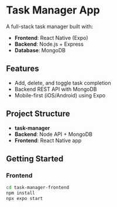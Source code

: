 # Task Manager App

A full-stack task manager built with:

- **Frontend**: React Native (Expo)
- **Backend**: Node.js + Express
- **Database**: MongoDB

## Features
- Add, delete, and toggle task completion
- Backend REST API with MongoDB
- Mobile-first (iOS/Android) using Expo

## Project Structure
- **task-manager**
- **Backend**: Node API + MongoDB
- **Frontend**: React Native app


## Getting Started

### Frontend
```bash
cd task-manager-frontend
npm install
npx expo start

